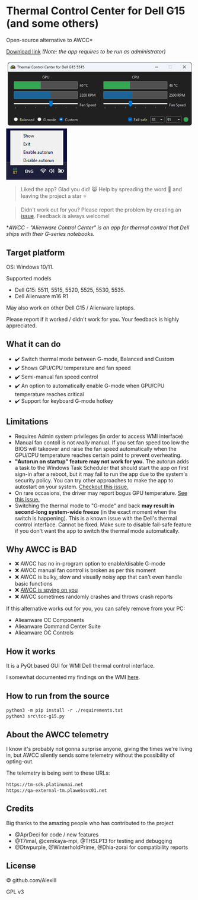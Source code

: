 # Thermal Control Center for Dell G15 (and some others)

Open-source alternative to AWCC*

[Download link](https://github.com/AlexIII/tcc-g15/releases) *(Note: the app requires to be run as administrator)*

<img src="./screen-1.png" />

<img src="./screen-2.png" />

<br/>

> Liked the app? Glad you did! 😸 Help by spreading the word 🚀 and leaving the project a star ⭐

> Didn't work out for you? Please report the problem by creating an [issue](https://github.com/AlexIII/tcc-g15/issues). Feedback is always welcome!

**AWCC - "Alienware Control Center" is an app for thermal control that Dell ships with their G-series notebooks.*

## Target platform

OS: Windows 10/11.

Supported models
- Dell G15: 5511, 5515, 5520, 5525, 5530, 5535.
- Dell Alienware m16 R1

May also work on other Dell G15 / Alienware laptops.

Please report if it worked / didn't work for you. Your feedback is highly appreciated.

## What it can do

- ✔️ Switch thermal mode between G-mode, Balanced and Custom
- ✔️ Shows GPU/CPU temperature and fan speed
- ✔️ Semi-manual fan speed control
- ✔️ An option to automatically enable G-mode when GPU/CPU temperature reaches critical
- ✔️ Support for keyboard G-mode hotkey

## Limitations

- Requires Admin system privileges (in order to access WMI interface)
- Manual fan contoll is not *really* manual. If you set fan speed too low the BIOS will takeover and raise the fan speed automatically when the GPU/CPU temperature reaches certain point to prevent overheating.
- **"Autorun on startup" feature may not work for you.** The autorun adds a task to the Windows Task Scheduler that should start the app on first sign-in after a reboot, but it may fail to run the app due to the system's security policy. You can try other approaches to make the app to autostart on your system. [Checkout this issue.](https://github.com/AlexIII/tcc-g15/issues/7)
- On rare occasions, the driver may report bogus GPU temperature. [See this issue.](https://github.com/AlexIII/tcc-g15/issues/9)
- Switching the thermal mode to "G-mode" and back **may result in second-long system-wide freeze** (in the exact moment when the switch is happening). This is a known issue with the Dell's thermal control interface. Cannot be fixed. Make sure to disable fail-safe feature if you don't want the app to switch the thermal mode automatically.

## Why AWCC is BAD

- ❌ AWCC has no in-program option to enable/disable G-mode
- ❌ AWCC manual fan control is broken as per this moment
- ❌ AWCC is bulky, slow and visually noisy app that can't even handle basic functions
- ❌ [AWCC is spying on you](#about-the-awcc-telemetry)
- ❌ AWCC sometimes randomly crashes and throws crash reports

If this alternative works out for you, you can safely remove from your PC:

- Alieanware CC Components
- Alieanware Command Center Suite
- Alieanware OC Controls

## How it works

It is a PyQt based GUI for WMI Dell thermal control interface.

I somewhat documented my findings on the WMI [here](WMI-AWCC-doc.md).

## How to run from the source

```
python3 -m pip install -r ./requirements.txt
python3 src\tcc-g15.py
```

## About the AWCC telemetry

I know it's probably not gonna surprise anyone, giving the times we're living in, 
but AWCC silently sends some telemetry without the possibility of opting-out.

The telemetry is being sent to these URLs:

```
https://tm-sdk.platinumai.net
https://qa-external-tm.plawebsvc01.net
```

## Credits

Big thanks to the amazing people who has contributed to the project
- @AprDeci for code / new features
- @T7imal, @cemkaya-mpi, @THSLP13 for testing and debugging
- @Dtwpurple, @WinterholdPrime, @Dhia-zorai for compatibility reports

## License

© github.com/AlexIII

GPL v3

